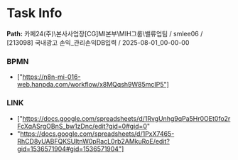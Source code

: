 # Task Info

**Path:** 카페24(주)\본사사업장\[CG]MI본부\MIH그룹\밸류업팀 / smlee06 / [213098] 국내광고 손익_관리손익DB입력 / 2025-08-01_00-00-00

### BPMN
- ["https://n8n-mi-016-web.hanpda.com/workflow/x8MQqsh9W85mcIP5"]

### LINK
- ["https://docs.google.com/spreadsheets/d/1RvgUnhg9qPa5Hr0OEt0fo2rFcXqASrgOBnS_bw1zDnc/edit?gid=0#gid=0"
- "https://docs.google.com/spreadsheets/d/1PxX7465-RhCD8yUABFQKSUItnW0pRacL0rb2AMkuRoE/edit?gid=1536571904#gid=1536571904"]

